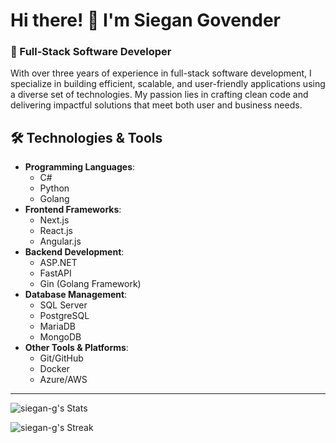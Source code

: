 # Hi there! 👋 I'm Siegan Govender
### 🚀 Full-Stack Software Developer
With over three years of experience in full-stack software development, I specialize in building efficient, scalable, and user-friendly applications using a diverse set of technologies. My passion lies in crafting clean code and delivering impactful solutions that meet both user and business needs.


## 🛠️ Technologies & Tools
- **Programming Languages**:
  - C#
  - Python
  - Golang
- **Frontend Frameworks**:
  - Next.js
  - React.js
  - Angular.js
- **Backend Development**:
  - ASP.NET
  - FastAPI
  - Gin (Golang Framework)
- **Database Management**:
  - SQL Server
  - PostgreSQL
  - MariaDB
  - MongoDB
- **Other Tools & Platforms**:
  - Git/GitHub
  - Docker
  - Azure/AWS

---
![siegan-g's Stats](https://github-readme-stats.vercel.app/api?username=siegan-g&theme=buefy&show_icons=true&hide_border=true&count_private=true)

![siegan-g's Streak](https://github-readme-streak-stats.herokuapp.com/?user=siegan-g&theme=buefy&hide_border=true)